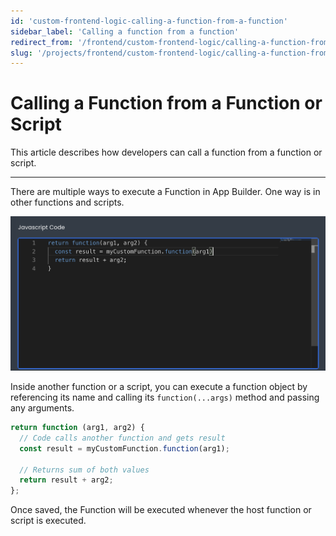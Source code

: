 ```yaml
---
id: 'custom-frontend-logic-calling-a-function-from-a-function'
sidebar_label: 'Calling a function from a function'
redirect_from: '/frontend/custom-frontend-logic/calling-a-function-from-a-function'
slug: '/projects/frontend/custom-frontend-logic/calling-a-function-from-a-function'
---
```


# Calling a Function from a Function or Script

This article describes how developers can call a function from a function or script.

---

There are multiple ways to execute a Function in App Builder. One way is in other functions and scripts.

![Configuring function to run in other function or script](./_images/ab-custom-frontend-logic-calling-a-function-from-a-function-1.png)

Inside another function or a script, you can execute a function object by referencing its name and calling its `function(...args)` method and passing any arguments.

```js
return function (arg1, arg2) {
  // Code calls another function and gets result
  const result = myCustomFunction.function(arg1);

  // Returns sum of both values
  return result + arg2;
};
```

Once saved, the Function will be executed whenever the host function or script is executed.
